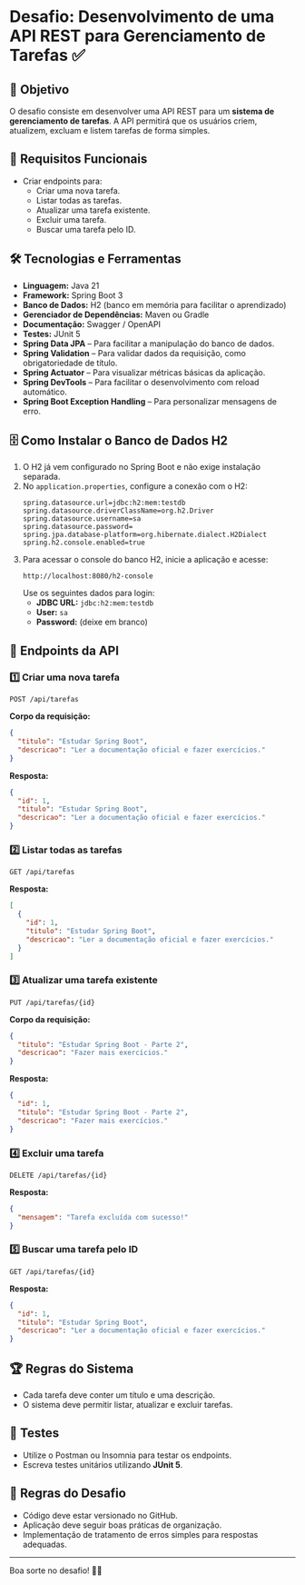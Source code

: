 # Desafio: Desenvolvimento de uma API REST para Gerenciamento de Tarefas ✅

## 📌 Objetivo
O desafio consiste em desenvolver uma API REST para um **sistema de gerenciamento de tarefas**. A API permitirá que os usuários criem, atualizem, excluam e listem tarefas de forma simples.

## 🎯 Requisitos Funcionais
- Criar endpoints para:
  - Criar uma nova tarefa.
  - Listar todas as tarefas.
  - Atualizar uma tarefa existente.
  - Excluir uma tarefa.
  - Buscar uma tarefa pelo ID.

## 🛠️ Tecnologias e Ferramentas
- **Linguagem:** Java 21
- **Framework:** Spring Boot 3
- **Banco de Dados:** H2 (banco em memória para facilitar o aprendizado)
- **Gerenciador de Dependências:** Maven ou Gradle
- **Documentação:** Swagger / OpenAPI
- **Testes:** JUnit 5
- **Spring Data JPA** – Para facilitar a manipulação do banco de dados.
- **Spring Validation** – Para validar dados da requisição, como obrigatoriedade de título.
- **Spring Actuator** – Para visualizar métricas básicas da aplicação.
- **Spring DevTools** – Para facilitar o desenvolvimento com reload automático.
- **Spring Boot Exception Handling** – Para personalizar mensagens de erro.

## 🗄️ Como Instalar o Banco de Dados H2
1. O H2 já vem configurado no Spring Boot e não exige instalação separada.
2. No `application.properties`, configure a conexão com o H2:
   ```properties
   spring.datasource.url=jdbc:h2:mem:testdb
   spring.datasource.driverClassName=org.h2.Driver
   spring.datasource.username=sa
   spring.datasource.password=
   spring.jpa.database-platform=org.hibernate.dialect.H2Dialect
   spring.h2.console.enabled=true
   ```
3. Para acessar o console do banco H2, inicie a aplicação e acesse:
   ```
   http://localhost:8080/h2-console
   ```
   Use os seguintes dados para login:
   - **JDBC URL:** `jdbc:h2:mem:testdb`
   - **User:** `sa`
   - **Password:** (deixe em branco)

## 📡 Endpoints da API
### 1️⃣ Criar uma nova tarefa
```http
POST /api/tarefas
```
**Corpo da requisição:**
```json
{
  "titulo": "Estudar Spring Boot",
  "descricao": "Ler a documentação oficial e fazer exercícios."
}
```
**Resposta:**
```json
{
  "id": 1,
  "titulo": "Estudar Spring Boot",
  "descricao": "Ler a documentação oficial e fazer exercícios."
}
```

### 2️⃣ Listar todas as tarefas
```http
GET /api/tarefas
```
**Resposta:**
```json
[
  {
    "id": 1,
    "titulo": "Estudar Spring Boot",
    "descricao": "Ler a documentação oficial e fazer exercícios."
  }
]
```

### 3️⃣ Atualizar uma tarefa existente
```http
PUT /api/tarefas/{id}
```
**Corpo da requisição:**
```json
{
  "titulo": "Estudar Spring Boot - Parte 2",
  "descricao": "Fazer mais exercícios."
}
```
**Resposta:**
```json
{
  "id": 1,
  "titulo": "Estudar Spring Boot - Parte 2",
  "descricao": "Fazer mais exercícios."
}
```

### 4️⃣ Excluir uma tarefa
```http
DELETE /api/tarefas/{id}
```
**Resposta:**
```json
{
  "mensagem": "Tarefa excluída com sucesso!"
}
```

### 5️⃣ Buscar uma tarefa pelo ID
```http
GET /api/tarefas/{id}
```
**Resposta:**
```json
{
  "id": 1,
  "titulo": "Estudar Spring Boot",
  "descricao": "Ler a documentação oficial e fazer exercícios."
}
```

## 🏆 Regras do Sistema
- Cada tarefa deve conter um título e uma descrição.
- O sistema deve permitir listar, atualizar e excluir tarefas.

## 🧪 Testes
- Utilize o Postman ou Insomnia para testar os endpoints.
- Escreva testes unitários utilizando **JUnit 5**.

## 📢 Regras do Desafio
- Código deve estar versionado no GitHub.
- Aplicação deve seguir boas práticas de organização.
- Implementação de tratamento de erros simples para respostas adequadas.

---

Boa sorte no desafio! 🚀✅
